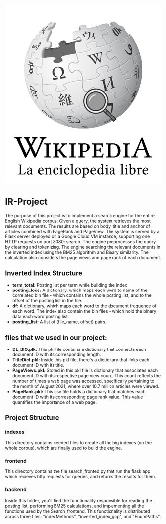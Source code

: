 ![Alt Text](Wikipedia_Search.gif)

# IR-Project

The purpose of this project is to implement a search engine for the entire English Wikipedia corpus. Given a query, the system retrieves the most relevant documents. The results are based on body, title and anchor of articles combined with PageRank and PageView. The system is served by a Flask server deployed on a Google Cloud VM instance, supporting one HTTP requests on port 8080: search. The engine preprocesses the query by clearing and tokenizing. The engine searching the relevant documents in the inverted index using the BM25 algorithm and Binary similarity. The calculation also considers the page views and page rank of each document.

## Inverted Index Structure

- **term_total:** Posting list per term while building the index
- **posting_locs:** A dictionary, which maps each word to name of the correlated bin file - which contains the whole posting list, and to the offset of the posting list in the file.
- **df:** A dictionary, which maps each word to the document frequence of each word. The index also contain the bin files - which hold the binary data each word posting list.
- **posting_list:** A list of (file_name, offset) pairs.

## files that we used in our project:

- **DL_BIG.plk:** This pkl file contains a dictionary that connects each document ID with its corresponding length.
- **TitleDict.pkl:** Inside this pkl file, there's a dictionary that links each document ID with its title.
- **PageViews.pkl:** Stored in this pkl file is dictionary that associates each document ID with its respective page view count. This count reflects the number of times a web page was accessed, specifically pertaining to the month of August 2021, where over 10.7 million articles were viewed.
- **PageRank.pkl:** This csv file holds a dictionary that matches each document ID with its corresponding page rank value. This value quantifies the importance of a web page.

## Project Structure
### indexes
This directory contains needed files to create all the big indexes (on the whole corpus), which are finally used to build the engine.

### frontend
This directory contains the file search_fronted.py that run the flask app which recieves http requests for queries, and returns the results for them.

### backend
Inside this folder, you'll find the functionality responsible for reading the posting list, performing BM25 calculations, and implementing all the functions used by the Search_frontend. This functionality is distributed across three files: "indexMethods", "inverted_index_gcp", and "EnumPaths".
